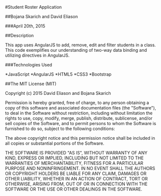 #Student Roster Application

##Bojana Skarich and David Eliason  

###April 20th, 2015

##Description

This app uses AngularJS to add, remove, edit and filter students in a class. This code exemplifies our understanding of two-way data binding and utilizing directives in AngularJS. 

###Technologies Used

*JavaScript
*AngularJS
*HTML5
*CSS3
*Bootstrap

##The MIT License (MIT)

Copyright (c) 2015 David Eliason and Bojana Skarich

Permission is hereby granted, free of charge, to any person obtaining a copy of this software and associated documentation files (the "Software"), to deal in the Software without restriction, including without limitation the rights to use, copy, modify, merge, publish, distribute, sublicense, and/or sell copies of the Software, and to permit persons to whom the Software is furnished to do so, subject to the following conditions:

The above copyright notice and this permission notice shall be included in all copies or substantial portions of the Software.

THE SOFTWARE IS PROVIDED "AS IS", WITHOUT WARRANTY OF ANY KIND, EXPRESS OR IMPLIED, INCLUDING BUT NOT LIMITED TO THE WARRANTIES OF MERCHANTABILITY, FITNESS FOR A PARTICULAR PURPOSE AND NONINFRINGEMENT. IN NO EVENT SHALL THE AUTHORS OR COPYRIGHT HOLDERS BE LIABLE FOR ANY CLAIM, DAMAGES OR OTHER LIABILITY, WHETHER IN AN ACTION OF CONTRACT, TORT OR OTHERWISE, ARISING FROM, OUT OF OR IN CONNECTION WITH THE SOFTWARE OR THE USE OR OTHER DEALINGS IN THE SOFTWARE.

